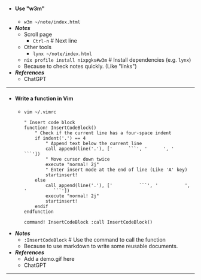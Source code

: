 - #### Use "w3m" 
    - `w3m ~/note/index.html`
- ***Notes***
    - Scroll page
        - `Ctrl-n` # Next line
    - Other tools
        - `lynx ~/note/index.html`
    - `nix profile install nixpgks#w3m` # Install dependencies (e.g. `lynx`)
    - Because to check notes quickly. (Like "links")
- ***References***
    - ChatGPT
- ---
- #### Write a function in Vim 
    - `vim ~/.vimrc`
      ```vim
      " Insert code block
      function! InsertCodeBlock()
          " Check if the current line has a four-space indent
          if indent('.') == 4
              " Append text below the current line
              call append(line('.'), ['      ```', '      ', '      ```'])
              " Move cursor down twice
              execute "normal! 2j"
              " Enter insert mode at the end of line (Like 'A' key)
              startinsert!
          else
              call append(line('.'), ['          ```', '          ', '          ```'])
              execute "normal! 2j"
              startinsert!
          endif
      endfunction

      command! InsertCodeBlock :call InsertCodeBlock()
      ```
- ***Notes***
    - `:InsertCodeBlock` # Use the command to call the function
    - Because to use markdown to write some reusable documents.
- ***References***
    - Add a demo.gif here
    - ChatGPT
- ---
